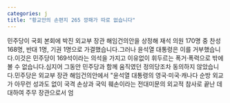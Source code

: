 ```yaml
---
categories: j
title: "황교안의 손편지 265 깡패가 따로 없습니다"
---
```

민주당이 국회 본회에 박진 외교부 장관 해임건의안을 상정해 재석 의원 170명 중 찬성 168명, 반대 1명, 기권 1명으로 가결했습니다.그러나 윤석열 대통령은 이를 거부했습니다.이것은 민주당이 169석이라는 의석을 가지고 이유없이 휘두르는 폭거·폭력으로 밖에 볼 수 없습니다.심지어 그동안 민주당과 함께 움직였던 정의당조차 동의하지 않았습니다.민주당은 외교부 장관 해임건의안에서 "윤석열 대통령의 영국·미국·캐나다 순방 외교가 아무런 성과도 없이 국격 손상과 국익 훼손이라는 전대미문의 외교적 참사로 끝난 데 대하여 주무 장관으로서 엄